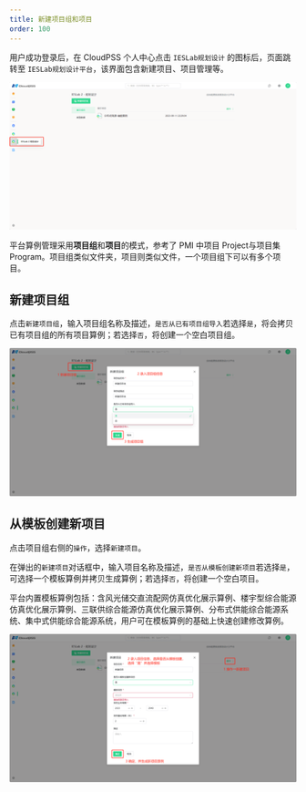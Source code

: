 ```yaml
---
title: 新建项目组和项目
order: 100
---
```



用户成功登录后，在 CloudPSS 个人中心点击 `IESLab规划设计` 的图标后，页面跳转至 `IESLab规划设计平台`，该界面包含新建项目、项目管理等。

![个人中心](./规划设计-0个人中心.png "个人中心")

平台算例管理采用**项目组**和**项目**的模式，参考了 PMI 中项目 Project与项目集 Program。项目组类似文件夹，项目则类似文件，一个项目组下可以有多个项目。

## 新建项目组

点击`新建项目组`，输入项目组名称及描述，`是否从已有项目组导入`若选择`是`，将会拷贝已有项目组的所有项目算例；若选择`否`，将创建一个空白项目组。

![新建项目组](./规划设计-0新建项目组.png "新建项目组")

## 从模板创建新项目

点击项目组右侧的`操作`，选择`新建项目`。


在弹出的`新建项目`对话框中，输入项目名称及描述，`是否从模板创建新项目`若选择`是`，可选择一个模板算例并拷贝生成算例；若选择`否`，将创建一个空白项目。

平台内置模板算例包括：含风光储交直流配网仿真优化展示算例、楼宇型综合能源仿真优化展示算例、三联供综合能源仿真优化展示算例、分布式供能综合能源系统、集中式供能综合能源系统，用户可在模板算例的基础上快速创建修改算例。

![从模板创建新项目](./规划设计-0新建项目.png "从模板创建新项目")


